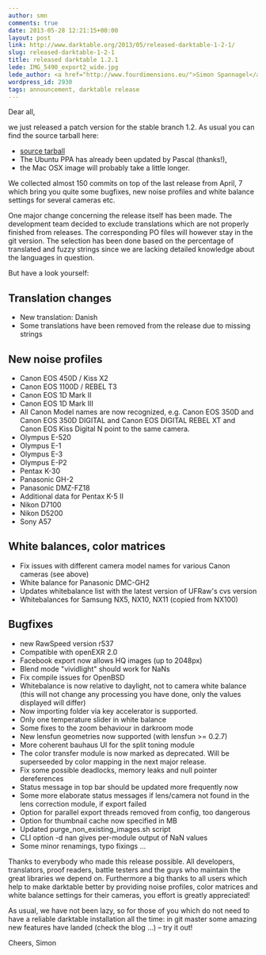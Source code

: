 ```yaml
---
author: smn
comments: true
date: 2013-05-28 12:21:15+00:00
layout: post
link: http://www.darktable.org/2013/05/released-darktable-1-2-1/
slug: released-darktable-1-2-1
title: released darktable 1.2.1
lede: IMG_5490_export2_wide.jpg
lede_author: <a href="http://www.fourdimensions.eu/">Simon Spannagel</a>
wordpress_id: 2930
tags: announcement, darktable release
---
```


Dear all,

we just released a patch version for the stable branch 1.2. As usual you can find the source tarball here:

* [source tarball](https://sourceforge.net/projects/darktable/files/darktable/1.2/darktable-1.2.1.tar.xz/download)
* The Ubuntu PPA has already been updated by Pascal (thanks!),
* the Mac OSX image will probably take a little longer.

We collected almost 150 commits on top of the last release from April, 7 which bring you quite some bugfixes, new noise profiles and white balance settings for several cameras etc.

One major change concerning the release itself has been made. The development team decided to exclude translations which are not properly finished from releases. The corresponding PO files will however stay in the git version. The selection has been done based on the percentage of translated and fuzzy strings since we are lacking detailed knowledge about the languages in
question.

But have a look yourself:

## Translation changes

* New translation: Danish
* Some translations have been removed from the release due to missing strings

## New noise profiles

* Canon EOS 450D / Kiss X2
* Canon EOS 1100D / REBEL T3
* Canon EOS 1D Mark II
* Canon EOS 1D Mark III
* All Canon Model names are now recognized, e.g. Canon EOS 350D and Canon EOS 350D DIGITAL and Canon EOS DIGITAL REBEL XT and Canon EOS Kiss Digital N point to the same camera.
* Olympus E-520
* Olympus E-1
* Olympus E-3
* Olympus E-P2
* Pentax K-30
* Panasonic GH-2
* Panasonic DMZ-FZ18
* Additional data for Pentax K-5 II
* Nikon D7100
* Nikon D5200
* Sony A57

## White balances, color matrices

* Fix issues with different camera model names for various Canon cameras (see above)
* White balance for Panasonic DMC-GH2
* Updates whitebalance list with the latest version of UFRaw's cvs version
* Whitebalances for Samsung NX5, NX10, NX11 (copied from NX100)

## Bugfixes

* new RawSpeed version r537
* Compatible with openEXR 2.0
* Facebook export now allows HQ images (up to 2048px)
* Blend mode "vividlight" should work for NaNs
* Fix compile issues for OpenBSD
* Whitebalance is now relative to daylight, not to camera white balance (this will not change any processing you have done, only the values displayed will differ)
* Now importing folder via key accelerator is supported.
* Only one temperature slider in white balance
* Some fixes to the zoom behaviour in darkroom mode
* New lensfun geometries now supported (with lensfun >= 0.2.7)
* More coherent bauhaus UI for the split toning module
* The color transfer module is now marked as deprecated. Will be superseeded by color mapping in the next major release.
* Fix some possible deadlocks, memory leaks and null pointer dereferences
* Status message in top bar should be updated more frequently now
* Some more elaborate status messages if lens/camera not found in the lens correction module, if export failed
* Option for parallel export threads removed from config, too dangerous
* Option for thumbnail cache now specified in MB
* Updated purge_non_existing_images.sh script
* CLI option -d nan gives per-module output of NaN values
* Some minor renamings, typo fixings ...

Thanks to everybody who made this release possible. All developers, translators, proof readers, battle testers and the guys who maintain the great libraries we depend on. Furthermore a big thanks to all users which help to make darktable better by providing noise profiles, color matrices and white balance settings for their cameras, you effort is greatly appreciated!

As usual, we have not been lazy, so for those of you which do not need to have a reliable darktable installation all the time: in git master some amazing new features have landed (check the blog ...)&nbsp;– try it out!

Cheers,
Simon

